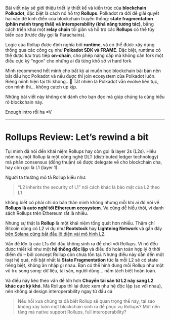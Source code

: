 
Bài viết này sẽ giới thiệu triết lý thiết kế và kiến trúc của **blockchain Polkadot**, đặc biệt là cách nó hỗ trợ **Rollups**. Polkadot ra đời để giải quyết hai vấn đề kinh điển của blockchain truyền thống: **state fragmentation (phân mảnh trạng thái) và interoperability (khả năng tương tác)**, bằng cách triển khai một **relay chain** tối giản và hỗ trợ các **Rollups** có thể tùy biến cao (trước đây gọi là Parachains).



Logic của Rollup được định nghĩa bởi **runtime**, và có thể được xây dựng thông qua các công cụ như **Polkadot SDK và FRAME**. Đặc biệt, runtime có thể được lưu trực tiếp **on-chain**, cho phép nâng cấp mà không cần fork một điều cực kỳ “ngon” cho những ai đã từng khổ sở vì hard fork.


Mình recommend hết mình cho bất kỳ ai muốn học blockchain bài bản nên bắt đầu học Polkadot và nếu được thì join ecosystem của Polkadot luôn. Riêng mình hiện tại thì không.. 🥲 Tất nhiên là Polkadot vẫn evolve liên tục, còn mình thì… không catch up kịp.

Những bài viết này không chỉ dành cho bạn đọc mà giúp chúng ta cùng hiểu rõ blockchain này.

Enough intro rồi ha =V

---

# Rollups Review: Let’s rewind a bit

Tụi mình đã nói đến khái niệm Rollups  hay còn gọi là layer 2s (L2s). Hiểu nôm na, một Rollup là một công nghệ DLT (distributed ledger technology) mà phần consensus (đồng thuận) sẽ được delegate về cho blockchain cha, hay còn gọi là L1 (layer 1).

Người ta thường mô tả Rollup kiểu như:

> “L2 inherits the security of L1” nói cách khác là bảo mật của L2 theo L1 

không biết có phải chỉ do bản thân mình không nhưng mỗi khi ai đó nói về **Rollups là auto nghĩ tới Ethereum ecosystem**.  Và cũng dễ hiểu thôi, vì danh sách Rollups trên Ethereum rất là nhiều.


Nhưng sự thật là **Rollup** là một khái niệm tổng quát hơn nhiều. Thậm chí Bitcoin cũng có L2 ví dụ như **Rootstock** hay **Lightning Network** và gần đây [bên Solana cũng bắt đầu lộ diện vài mô hình L2](https://solanacompass.com/projects/category/infrastructure/scaling).

Vấn đề lớn là các L1s đời đầu không sinh ra để chơi với Rollups. Vì nó đều được thiết kế như một **hệ thống độc lập** và điều đó hoàn toàn hợp lý ở thời điểm đó – bởi concept Rollup còn chưa tồn tại. Nhưng điều này dẫn đến một loạt hệ quả, nổi bật nhất là **State Fragmentation** tức là mỗi L2 sẽ có state riêng biệt, không ăn nhập gì nhau. Bạn có thể hình dung mỗi Rollup như một vũ trụ song song: dữ liệu, tài sản, người dùng… nằm tách biệt hoàn toàn.

Và điều này kéo theo vấn đề lớn hơn **Chuyển tài sản từ L2 này sang L2 khác cực kỳ khó.** Mà Rollups thì lại được xem như hệ độc lập (so với nhau), nên không ai design interoperability ngay từ đầu cả

> Nếu hồi xưa chúng ta đã biết Rollup sẽ quan trọng thế này, tại sao không xây luôn một blockchain sinh ra để phục vụ Rollups? Một nền tảng mà native support Rollups, full interoperability? 


